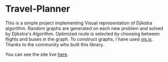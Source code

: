 # Travel-Planner

This is a simple project implementing Visual representation of Djikstra algorithm. Random graphs are generated on each new problem and solved by Djikstra's Algorithm.
Optimized route is selected by choosing between flights and buses in the graph.
To construct graphs, I have used [vis.js](https://visjs.org/). Thanks to the community who built this library.

You can see the site live [here](https://satya9500.github.io/Travel-Planner/).
